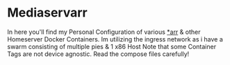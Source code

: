 <!DOCTYPE html>
<html>
<head>
</head>
<body>
<h1>Mediaservarr</h1>
<p>In here you'll find my Personal Configuration of various <a href="wiki.servarr.com/">*arr</a> & other Homeserver Docker Containers.
 Im utilizing the ingress network as i have a swarm consisting of multiple pies & 1 x86 Host
 Note that some Container Tags are not device agnostic.
  Read the compose files carefully!
  </p>

</body>
</html> 
